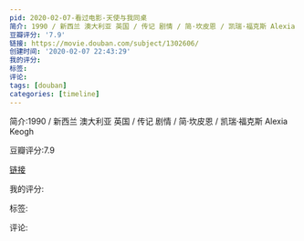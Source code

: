```yaml
---
pid: 2020-02-07-看过电影-天使与我同桌
简介: 1990 / 新西兰 澳大利亚 英国 / 传记 剧情 / 简·坎皮恩 / 凯瑞·福克斯 Alexia Keogh
豆瓣评分: '7.9'
链接: https://movie.douban.com/subject/1302606/
创建时间: '2020-02-07 22:43:29'
我的评分:
标签:
评论:
tags: [douban]
categories: [timeline]
---
```

简介:1990 / 新西兰 澳大利亚 英国 / 传记 剧情 / 简·坎皮恩 / 凯瑞·福克斯 Alexia Keogh

豆瓣评分:7.9

[链接](https://movie.douban.com/subject/1302606/)

我的评分:

标签:

评论:

